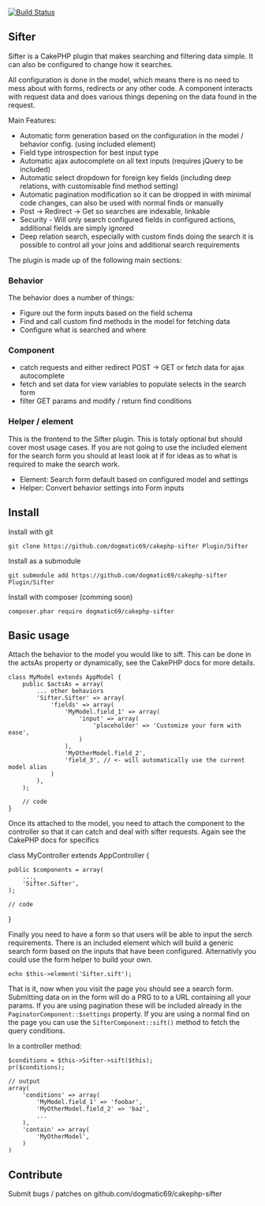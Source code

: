 [![Build Status](https://travis-ci.org/dogmatic69/cakephp-sifter.png?branch=master)](https://travis-ci.org/dogmatic69/cakephp-sifter)

## Sifter

Sifter is a CakePHP plugin that makes searching and filtering data simple. It can also be configured to change how it searches.

All configuration is done in the model, which means there is no need to mess about with forms, redirects or any other code. A component interacts with request data and does various things depening on the data found in the request.

Main Features:

- Automatic form generation based on the configuration in the model / behavior config. (using included element)
- Field type introspection for best input type
- Automatic ajax autocomplete on all text inputs (requires jQuery to be included)
- Automatic select dropdown for foreign key fields (including deep relations, with customisable find method setting)
- Automatic pagination modification so it can be dropped in with minimal code changes, can also be used with normal finds or manually
- Post -> Redirect -> Get so searches are indexable, linkable
- Security - Will only search configured fields in configured actions, additional fields are simply ignored
- Deep relation search, especially with custom finds doing the search it is possible to control all your joins and additional search requirements


The plugin is made up of the following main sections:

### Behavior

The behavior does a number of things:
- Figure out the form inputs based on the field schema
- Find and call custom find methods in the model for fetching data
- Configure what is searched and where

### Component
- catch requests and either redirect POST -> GET or fetch data for ajax autocomplete
- fetch and set data for view variables to populate selects in the search form
- filter GET params and modify / return find conditions

### Helper / element

This is the frontend to the Sifter plugin. This is totaly optional but should cover most usage cases. If you are not going to use the included element for the search form you should at least look at if for ideas as to what is required to make the search work.

- Element: Search form default based on configured model and settings
- Helper: Convert behavior settings into Form inputs

## Install

Install with git

	git clone https://github.com/dogmatic69/cakephp-sifter Plugin/Sifter

Install as a submodule

	git submodule add https://github.com/dogmatic69/cakephp-sifter Plugin/Sifter

Install with composer (comming soon)

	composer.phar require dogmatic69/cakephp-sifter

## Basic usage

Attach the behavior to the model you would like to sift. This can be done in the actsAs property or dynamically, see the CakePHP docs for more details.

	class MyModel extends AppModel {
		public $actsAs = array(
			... other behaviors
			'Sifter.Sifter' => array(
				'fields' => array(
					'MyModel.field_1' => array(
						'input' => array(
							'placeholder' => 'Customize your form with ease',
						)
					),
					'MyOtherModel.field_2', 
					'field_3', // <- will automatically use the current model alias
				)
			),
		);

		// code
	}

Once its attached to the model, you need to attach the component to the controller so that it can catch and deal with sifter requests. Again see the CakePHP docs for specifics

class MyController extends AppController {
	
	public $components = array(
		...,
		'Sifter.Sifter',
	);

	// code
}

Finally you need to have a form so that users will be able to input the serch requirements. There is an included element which will build a generic search form based on the inputs that have been configured. Alternativly you could use the form helper to build your own.

	echo $this->element('Sifter.sift');

That is it, now when you visit the page you should see a search form. Submitting data on in the form will do a PRG to to a URL containing all your params. If you are using pagination these will be included already in the `PaginatorComponent::$settings` property. If you are using a normal find on the page you can use the `SifterComponent::sift()` method to fetch the query conditions.

In a controller method:

	$conditions = $this->Sifter->sift($this);
	pr($conditions);

	// output
	array(
		'conditions' => array(
			'MyModel.field_1' => 'foobar',
			'MyOtherModel.field_2' => 'baz',
			...
		),
		'contain' => array(
			'MyOtherModel',
		)
	)

## Contribute

Submit bugs / patches on github.com/dogmatic69/cakephp-sifter